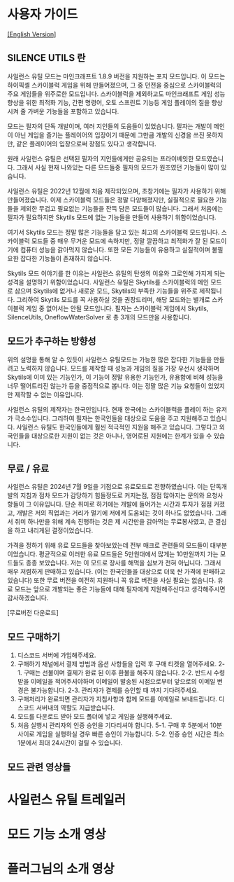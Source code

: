# 사용자 가이드
[[English Version]](https://github.com/SILENCE-SIMSOOL/SilenceUtils-User-Guide/tree/English)

## SILENCE UTILS 란
사일런스 유틸 모드는 마인크래프트 1.8.9 버전을 지원하는 포지 모드입니다.
이 모드는 하이픽셀 스카이블럭 게임을 위해 만들어졌으며, 그 중 던전을 중심으로 스카이블럭의 주요 게임들을 위주로한  모드입니다.
스카이블럭을 제외하고도 마인크래프트 게임 성능 향상을 위한 최적화 기능, 간편 명령어, 오토 스프린트 기능등 게임 플레이의 질을 향상 시켜 줄 가벼운 기능들을 포함하고 있습니다.

모드는 필자의 단독 개발이며, 여러 지인들의 도움들이 있었습니다.
필자는 개발이 메인이 아닌 게임을 즐기는 플레이어의 입장이기 때문에 그만큼 개발의 신경을 쓰진 못하지만, 같은 플레이어의 입장으로써 장점도 있다고 생각합니다.

원래 사일런스 유틸은 선택된 필자의 지인들에게만 공유되는 프라이베잇한 모드였습니다.
그래서 사실 현재 나와있는 다른 모드들중 필자의 모드가 원조였던 기능들이 많이 있습니다.

사일런스 유틸은 2022년 12월에 처음 제작되었으며, 초창기에는 필자가 사용하기 위해 만들어졌습니다.
이제 스카이블럭 모드들은 정말 다양해졌지만, 실질적으로 필요한 기능들을 제외한 무겁고 필요없는 기능들을 잔뜩 담은 모드들이 많습니다.
그래서 처음에는 필자가 필요하지만 Skytils 모드에 없는 기능들을 만들어 사용하기 위함이었습니다.

여기서 Skytils 모드는 정말 많은 기능들을 담고 있는 최고의 스카이블럭 모드입니다.
스카이블럭 모드들 중 매우 무거운 모드에 속하지만, 정말 깔끔하고 최적화가 잘 된 모드이기에 컴퓨터 성능을 갉아먹지 않습니다.
또한 모든 기능들이 유용하고 실질적이며 불필요한 잡다한 기능들이 존재하지 않습니다.

Skytils 모드 이야기를 한 이유는 사일런스 유틸의 탄생의 이유와 그로인해 가지게 되는 성격을 설명하기 위함이었습니다.
사일런스 유틸은 Skytils를 스카이블럭의 메인 모드로 삼으며 Skytils에 없거나 새로운 모드, Skytils의 부족한 기능들을 위주로 제작됩니다.
그리하여 Skytils 모드를 꼭 사용하실 것을 권장드리며, 해당 모드와는 별개로 스카이블럭 게임 중 없어서는 안될 모드입니다.
필자는 스카이블럭 게임에서 Skytils, SilenceUtils, OneflowWaterSolver 로 총 3개의 모드만을 사용합니다.

## 모드가 추구하는 방향성
위의 설명을 통해 알 수 있듯이 사일런스 유틸모드는 가능한 많은 잡다한 기능들을 만들려고 노력하지 않습니다.
모드를 제작할 때 성능과 게임의 질을 가장 우선시 생각하며 Skytils에 이미 있는 기능인가, 이 기능이 정말 유용한 기능인가, 유용함에 비해 성능을 너무 떨어트리진 않는가 등을 중점적으로 봅니다.
이는 정말 많은 기능 요청들이 있었지만 제작할 수 없는 이유입니다.

사일런스 유틸의 제작자는 한국인입니다.
현재 한국에는 스카이블럭을 플레이 하는 유저가 극소수입니다.
그리하여 필자는 한국인들을 대상으로 도움을 주고 지원해주고 있습니다.
사일런스 유틸도 한국인들에게 훨씬 적극적인 지원을 해주고 있습니다.
그렇다고 외국인들을 대상으로한 지원이 없는 것은 아니나, 영어로된 지원에는 한계가 있을 수 있습니다.

## 무료 / 유료
사일런스 유틸은 2024년 7월 9일을 기점으로 유료모드로 전향하였습니다.
이는 단독개발의 지침과 점차 모드가 감당하기 힘들정도로 커지는점, 점점 많아지는 문의와 요청사항들이 그 이유입니다.
단순 취미로 하기에는 개발에 들어가는 시간과 투자가 점점 커졌고, 개발은 저의 직업과는 거리가 멀기에 저에게 도움되는 것이 하나도 없었습니다.
그래서 취미 하나만을 위해 계속 진행하는 것은 제 시간만을 갉아먹는 무료봉사였고, 큰 결심을 하고 내리게된 결정이었습니다.

가격을 정하기 위해 유료 모드들을 찾아보았는데 전부 매크로 관련들의 모드들이 대부분이었습니다.
평균적으로 이러한 유료 모드들은 5만원대에서 많게는 10만원까지 가는 모드들도 종종 보았습니다.
저는 이 모드로 장사를 해먹을 심보가 전혀 아닙니다.
그래서 매우 저렴하게 판매하고 있습니다. (이는 한국인들을 대상으로 더욱 싼 가격에 판매하고 있습니다)
또한 무료 버전을 여전히 지원하니 꼭 유료 버전을 사실 필요는 없습니다.
유료 모드는 앞으로 개발되는 좋은 기능들에 대해 필자에게 지원해주신다고 생각해주시면 감사하겠습니다.

[무료버전 다운로드]

## 모드 구매하기
1. 디스코드 서버에 가입해주세요.
2. 구매하기 채널에서 결제 방법과 옵션 사항들을 입력 후 구매 티켓을 열어주세요.
2-1. 구매는 선불이며 결제가 완료 된 이후 환불을 해주지 않습니다.
2-2. 반드시 수령받을 이메일을 적어주셔야하며 이메일이 발송된 시점으로부터 앞으로의 이메일 변경은 불가능합니다.
2-3. 관리자가 결제를 승인할 때 까지 기다려주세요.
3. 구매처리가 완료되면 관리자가 지침사항과 함께 모드를 이메일로 보내드립니다. 디스코드 서버내의 역할도 지급받습니다.
4. 모드를 다운로드 받아 모드 폴더에 넣고 게임을 실행해주세요.
5. 처음 실행시 관리자의 인증 승인을 기다리셔야 합니다.
5-1. 구매 후 5분에서 10분 사이로 게임을 실행하실 경우 빠른 승인이 가능합니다.
5-2. 인증 승인 시간은 최소 1분에서 최대 24시간이 걸릴 수 있습니다.

## 모드 관련 영상들 
# 사일런스 유틸 트레일러

# 모드 기능 소개 영상

# 플러그님의 소개 영상
